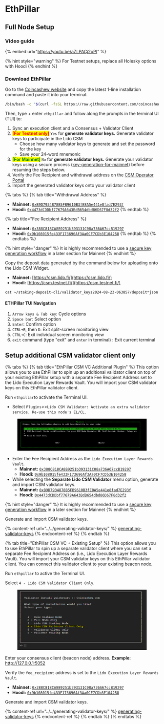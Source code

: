 # EthPillar

## Full Node Setup <a href="#lido-csm-testnet-workflow" id="lido-csm-testnet-workflow"></a>

### Video guide <a href="#video-guide" id="video-guide"></a>

{% embed url="https://youtu.be/aZLPACj2oPI" %}

{% hint style="warning" %}
For Testnet setups, replace all Holesky options with Hoodi
{% endhint %}

### Download EthPillar

Go to the [Coincashew website](https://www.coincashew.com/coins/overview-eth/ethpillar) and copy the latest 1-line installation command and paste it into your terminal.

```sh
/bin/bash -c "$(curl -fsSL https://raw.githubusercontent.com/coincashew/EthPillar/main/install.sh)"
```

Then, type + enter `ethpillar` and follow along the prompts in the terminal UI (TUI) to:

1. Sync an execution client and a Consensus + Validator Client
2. <mark style="color:red;">**\[For Testnet only]**</mark> `Yes` for **generate validator keys.** Generate validator keys to participate in the Lido CSM
   * Choose how many validator keys to generate and set the password for the key
   * Save your 24-word mnemonic
3. <mark style="color:green;">**\[For Mainnet]**</mark> `No` for **generate validator keys.** Generate your validator keys using a secure process ([key-generation-for-mainnet](../../generating-validator-keys/key-generation-for-mainnet/ "mention")) before resuming the steps below.&#x20;
4. Verify the Fee Recipient and withdrawal address on the [CSM Operator Portal](https://operatorportal.lido.fi/modules/community-staking-module)
5. Import the generated validator keys onto your validator client

{% tabs %}
{% tab title="Withdrawal Address" %}
* **Mainnet:** [`0xB9D7934878B5FB9610B3fE8A5e441e8fad7E293f`](https://etherscan.io/address/0xb9d7934878b5fb9610b3fe8a5e441e8fad7e293f)&#x20;
* **Hoodi:**  [`0x4473dCDDbf77679A643BdB654dbd86D67F8d32f2`](https://hoodi.etherscan.io/address/0x4473dCDDbf77679A643BdB654dbd86D67F8d32f2)
{% endtab %}

{% tab title="Fee Recipient Address" %}
* **Mainnet:** [`0x388C818CA8B9251b393131C08a736A67ccB19297`](https://etherscan.io/address/0x388C818CA8B9251b393131C08a736A67ccB19297)
* **Hoodi:** [`0x9b108015fe433F173696Af3Aa0CF7CDb3E104258`](https://hoodi.etherscan.io/address/0x9b108015fe433F173696Af3Aa0CF7CDb3E104258)
{% endtab %}
{% endtabs %}

{% hint style="danger" %}
It is highly recommended to use a [secure key generation workflow](../../generating-validator-keys/key-generation-for-mainnet/) in a later section for Mainnet
{% endhint %}

Copy the deposit data generated by the command below for uploading onto the Lido CSM Widget.

* **Mainnet:** [https://csm.lido.fi/](https://csm.lido.fi/)
* **Hoodi:** [https://csm.testnet.fi/](https://csm.testnet.fi/)

```
cat ~/staking-deposit-cli/validator_keys2024-08-23-063857/deposit*json
```

#### ETHPillar TUI Navigation <a href="#ethpillar-tui-navigation" id="ethpillar-tui-navigation"></a>

1. `Arrow keys & Tab key`: Cycle options
2. `Space bar`: Select option
3. `Enter`: Confirm option
4. `CTRL+B`, then `D`: Exit split-screen monitoring view
5. `CTRL+C`: Exit individual screen monitoring view
6. `exit` command (type "exit" and `enter` in terminal) : Exit current terminal

## Setup additional CSM validator client only

{% tabs %}
{% tab title="EthPillar CSM VC Additional Plugin" %}
This option allows you to use EthPillar to spin up an additional validator client on top of your existing EthPillar setup with a separate Fee Recipient Address set to the Lido Execution Layer Rewards Vault. You will import your CSM validator keys on this EthPillar validator client.

Run `ethpillar`to activate the Terminal UI.

* Select `Plugins`>>`Lido CSM Validator: Activate an extra validator service. Re-use this node's EL/CL.`

<figure><img src="../../.gitbook/assets/Screenshot 2025-03-13 at 1.03.17 AM.png" alt=""><figcaption></figcaption></figure>

* Enter the Fee Recipient Address as the `Lido Execution Layer Rewards Vault`.
  * **Mainnet:** [`0x388C818CA8B9251b393131C08a736A67ccB19297`](https://etherscan.io/address/0x388C818CA8B9251b393131C08a736A67ccB19297)
  * **Hoodi:** [`0x9b108015fe433F173696Af3Aa0CF7CDb3E104258`](https://hoodi.etherscan.io/address/0x9b108015fe433F173696Af3Aa0CF7CDb3E104258)
* While selecting the **Separate Lido CSM Validator** menu option, generate and import CSM validator keys.
  * **Mainnet:** [`0xB9D7934878B5FB9610B3fE8A5e441e8fad7E293f`](https://etherscan.io/address/0xb9d7934878b5fb9610b3fe8a5e441e8fad7e293f)&#x20;
  * **Hoodi:**  [`0x4473dCDDbf77679A643BdB654dbd86D67F8d32f2`](https://hoodi.etherscan.io/address/0x4473dCDDbf77679A643BdB654dbd86D67F8d32f2)

{% hint style="danger" %}
It is highly recommended to use a [secure key generation workflow](../../generating-validator-keys/key-generation-for-mainnet/) in a later section for Mainnet
{% endhint %}

Generate and import CSM validator keys.

{% content-ref url="../../generating-validator-keys/" %}
[generating-validator-keys](../../generating-validator-keys/)
{% endcontent-ref %}
{% endtab %}

{% tab title="EthPillar CSM VC + Existing Setup" %}
This option allows you to use EthPillar to spin up a separate validator client where you can set a separate Fee Recipient Address on (i.e., Lido Execution Layer Rewards Vault). You will import your CSM validator keys on this EthPillar validator client. You can connect this validator client to your existing beacon node.&#x20;

Run `ethpillar` to active the Terminal UI.

Select `4 - Lido CSM Validator Client Only`.

<figure><img src="../../.gitbook/assets/image (70).png" alt=""><figcaption></figcaption></figure>

Enter your consensus client (beacon node) address. **Example:** http://127.0.0.1:5052

Verify the `fee_recipient` address is set to the `Lido Execution Layer Rewards Vault`.

* **Mainnet:** [`0x388C818CA8B9251b393131C08a736A67ccB19297`](https://etherscan.io/address/0x388C818CA8B9251b393131C08a736A67ccB19297)
* **Hoodi:** [`0x9b108015fe433F173696Af3Aa0CF7CDb3E104258`](https://hoodi.etherscan.io/address/0x9b108015fe433F173696Af3Aa0CF7CDb3E104258)

Generate and import CSM validator keys.

{% content-ref url="../../generating-validator-keys/" %}
[generating-validator-keys](../../generating-validator-keys/)
{% endcontent-ref %}
{% endtab %}
{% endtabs %}
